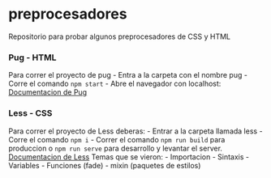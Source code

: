 # preprocesadores
Repositorio para probar algunos preprocesadores de CSS y HTML
  
  
  ### Pug - HTML
  Para correr el proyecto de pug 
    - Entra a la carpeta con el nombre pug
    - Corre el comando `npm start`
    - Abre el navegador con localhost:<puerto mostrado en terminal>
  [Documentacion de Pug]('https://pugjs.org/')

  ### Less - CSS
  Para correr el proyecto de Less deberas: 
    - Entrar a la carpeta llamada less
    - Corre el comando `npm i`
    - Correr el comando `npm run build` para produccion o `npm run serve` para desarrollo y levantar el server.
  [Documentacion de Less](https://lesscss.org/)
  Temas que se vieron:
    - Importacion
    - Sintaxis
    - Variables
    - Funciones (fade)
    - mixin (paquetes de estilos)